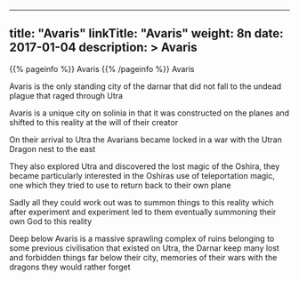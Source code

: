 
---
title: "Avaris"
linkTitle: "Avaris"
weight: 8n
date: 2017-01-04
description: >
 Avaris
---

{{% pageinfo %}}
Avaris
{{% /pageinfo %}}
Avaris

Avaris is the only standing city of the darnar that did not fall to the undead plague that raged through Utra

Avaris is a unique city on solinia in that it was constructed on the planes and shifted to this reality at the will of their creator

On their arrival to Utra the Avarians became locked in a war with the Utran Dragon nest to the east

They also explored Utra and discovered the lost magic of the Oshira, they became particularly interested in the Oshiras use of teleportation magic, one which they tried to use to return back to their own plane

Sadly all they could work out was to summon things to this reality which after experiment and experiment led to them eventually summoning their own God to this reality

Deep below Avaris is a massive sprawling complex of ruins belonging to some previous civilisation that existed on Utra, the Darnar keep many lost and forbidden things far below their city, memories of their wars with the dragons they would rather forget
